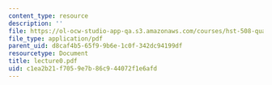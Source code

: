 ```yaml
---
content_type: resource
description: ''
file: https://ol-ocw-studio-app-qa.s3.amazonaws.com/courses/hst-508-quantitative-genomics-fall-2005/c1ea2b21f7059e7b86c944072f1e6afd_lecture0.pdf
file_type: application/pdf
parent_uid: d8caf4b5-65f9-9b6e-1c0f-342dc94199df
resourcetype: Document
title: lecture0.pdf
uid: c1ea2b21-f705-9e7b-86c9-44072f1e6afd
---
```

